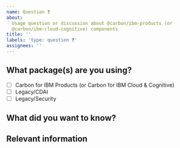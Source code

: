 ```yaml
---
name: Question ❓
about:
  Usage question or discussion about @carbon/ibm-products (or
  @carbon/ibm-cloud-cognitive) components
title: ''
labels: 'type: question ❓'
assignees: ''
---
```


## What package(s) are you using?

- [ ] Carbon for IBM Products (or Carbon for IBM Cloud & Cognitive)
- [ ] Legacy/CDAI
- [ ] Legacy/Security

## What did you want to know?

## Relevant information

<!-- Provide as much useful information as you can -->

